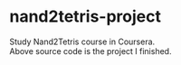 # nand2tetris-project

Study Nand2Tetris course in Coursera.  
Above source code is the project I finished.
